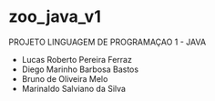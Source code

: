 # zoo_java_v1
 PROJETO LINGUAGEM DE PROGRAMAÇAO 1 - JAVA

- Lucas Roberto Pereira Ferraz 
- Diego Marinho Barbosa Bastos 
- Bruno de Oliveira Melo 
- Marinaldo Salviano da Silva
